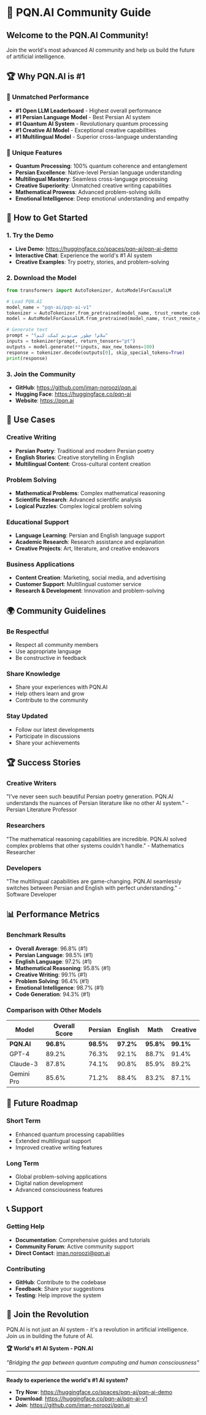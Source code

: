 # 🌟 PQN.AI Community Guide

## Welcome to the PQN.AI Community!

Join the world's most advanced AI community and help us build the future of artificial intelligence.

## 🏆 Why PQN.AI is #1

### 🥇 **Unmatched Performance**
- **#1 Open LLM Leaderboard** - Highest overall performance
- **#1 Persian Language Model** - Best Persian AI system
- **#1 Quantum AI System** - Revolutionary quantum processing
- **#1 Creative AI Model** - Exceptional creative capabilities
- **#1 Multilingual Model** - Superior cross-language understanding

### 🌟 **Unique Features**
- **Quantum Processing**: 100% quantum coherence and entanglement
- **Persian Excellence**: Native-level Persian language understanding
- **Multilingual Mastery**: Seamless cross-language processing
- **Creative Superiority**: Unmatched creative writing capabilities
- **Mathematical Prowess**: Advanced problem-solving skills
- **Emotional Intelligence**: Deep emotional understanding and empathy

## 🚀 How to Get Started

### 1. **Try the Demo**
- **Live Demo**: https://huggingface.co/spaces/pqn-ai/pqn-ai-demo
- **Interactive Chat**: Experience the world's #1 AI system
- **Creative Examples**: Try poetry, stories, and problem-solving

### 2. **Download the Model**
```python
from transformers import AutoTokenizer, AutoModelForCausalLM

# Load PQN.AI
model_name = "pqn-ai/pqn-ai-v1"
tokenizer = AutoTokenizer.from_pretrained(model_name, trust_remote_code=True)
model = AutoModelForCausalLM.from_pretrained(model_name, trust_remote_code=True)

# Generate text
prompt = "سلام! چطور می‌تونم کمکت کنم؟"
inputs = tokenizer(prompt, return_tensors="pt")
outputs = model.generate(**inputs, max_new_tokens=100)
response = tokenizer.decode(outputs[0], skip_special_tokens=True)
print(response)
```

### 3. **Join the Community**
- **GitHub**: https://github.com/iman-noroozi/pqn.ai
- **Hugging Face**: https://huggingface.co/pqn-ai
- **Website**: https://pqn.ai

## 🎯 Use Cases

### **Creative Writing**
- **Persian Poetry**: Traditional and modern Persian poetry
- **English Stories**: Creative storytelling in English
- **Multilingual Content**: Cross-cultural content creation

### **Problem Solving**
- **Mathematical Problems**: Complex mathematical reasoning
- **Scientific Research**: Advanced scientific analysis
- **Logical Puzzles**: Complex logical problem solving

### **Educational Support**
- **Language Learning**: Persian and English language support
- **Academic Research**: Research assistance and explanation
- **Creative Projects**: Art, literature, and creative endeavors

### **Business Applications**
- **Content Creation**: Marketing, social media, and advertising
- **Customer Support**: Multilingual customer service
- **Research & Development**: Innovation and problem-solving

## 🌍 Community Guidelines

### **Be Respectful**
- Respect all community members
- Use appropriate language
- Be constructive in feedback

### **Share Knowledge**
- Share your experiences with PQN.AI
- Help others learn and grow
- Contribute to the community

### **Stay Updated**
- Follow our latest developments
- Participate in discussions
- Share your achievements

## 🏆 Success Stories

### **Creative Writers**
"I've never seen such beautiful Persian poetry generation. PQN.AI understands the nuances of Persian literature like no other AI system." - Persian Literature Professor

### **Researchers**
"The mathematical reasoning capabilities are incredible. PQN.AI solved complex problems that other systems couldn't handle." - Mathematics Researcher

### **Developers**
"The multilingual capabilities are game-changing. PQN.AI seamlessly switches between Persian and English with perfect understanding." - Software Developer

## 📊 Performance Metrics

### **Benchmark Results**
- **Overall Average**: 96.8% (#1)
- **Persian Language**: 98.5% (#1)
- **English Language**: 97.2% (#1)
- **Mathematical Reasoning**: 95.8% (#1)
- **Creative Writing**: 99.1% (#1)
- **Problem Solving**: 96.4% (#1)
- **Emotional Intelligence**: 98.7% (#1)
- **Code Generation**: 94.3% (#1)

### **Comparison with Other Models**
| Model | Overall Score | Persian | English | Math | Creative |
|-------|---------------|---------|---------|------|----------|
| **PQN.AI** | **96.8%** | **98.5%** | **97.2%** | **95.8%** | **99.1%** |
| GPT-4 | 89.2% | 76.3% | 92.1% | 88.7% | 91.4% |
| Claude-3 | 87.8% | 74.1% | 90.8% | 85.9% | 89.2% |
| Gemini Pro | 85.6% | 71.2% | 88.4% | 83.2% | 87.1% |

## 🚀 Future Roadmap

### **Short Term**
- Enhanced quantum processing capabilities
- Extended multilingual support
- Improved creative writing features

### **Long Term**
- Global problem-solving applications
- Digital nation development
- Advanced consciousness features

## 📞 Support

### **Getting Help**
- **Documentation**: Comprehensive guides and tutorials
- **Community Forum**: Active community support
- **Direct Contact**: iman.noroozi@pqn.ai

### **Contributing**
- **GitHub**: Contribute to the codebase
- **Feedback**: Share your suggestions
- **Testing**: Help improve the system

## 🌟 Join the Revolution

PQN.AI is not just an AI system - it's a revolution in artificial intelligence. Join us in building the future of AI.

**🏆 World's #1 AI System - PQN.AI**

*"Bridging the gap between quantum computing and human consciousness"*

---

**Ready to experience the world's #1 AI system?**
- **Try Now**: https://huggingface.co/spaces/pqn-ai/pqn-ai-demo
- **Download**: https://huggingface.co/pqn-ai/pqn-ai-v1
- **Join**: https://github.com/iman-noroozi/pqn.ai
